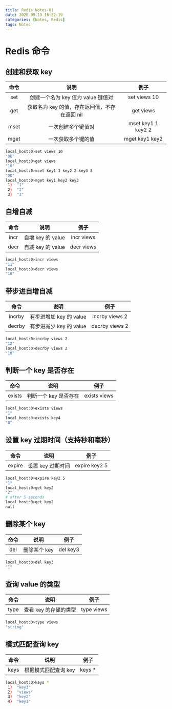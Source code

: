 ```yaml
---
title: Redis Notes-01
date: 2020-09-19 16:32:19
categories: [Notes, Redis]
tags: Notes
---
```


# Redis 命令

## 创建和获取 key

| 命令  |                     说明                      |        例子        |
| :---: | :-------------------------------------------: | :----------------: |
|  set  |      创建一个名为 key 值为 value 键值对       |    set views 10    |
|  get  | 获取名为 key 的值，存在返回值，不存在返回 nil |     get views      |
| mset  |              一次创建多个键值对               | mset key1 1 key2 2 |
| mget  |              一次获取多个键的值               |   mget key1 key2   |

```bash
local_host:0>set views 10
"OK"
local_host:0>get views
"10"
local_host:0>mset key1 1 key2 2 key3 3
"OK"
local_host:0>mget key1 key2 key3
 1)  "1"
 2)  "2"
 3)  "3"
```

## 自增自减

| 命令  |       说明        |    例子    |
| :---: | :---------------: | :--------: |
| incr  | 自增 key 的 value | incr views |
| decr  | 自减 key 的 value | decr views |

```bash
local_host:0>incr views
"11"
local_host:0>decr views
"10"
```

## 带步进自增自减

|  命令  |          说明           |      例子      |
| :----: | :---------------------: | :------------: |
| incrby | 有步进增加 key 的 value | incrby views 2 |
| decrby | 有步进减少 key 的 value | decrby views 2 |

```bash
local_host:0>incrby views 2
"12"
local_host:0>decrby views 2
"10"
```

## 判断一个 key 是否存在

|  命令  |         说明          |     例子     |
| :----: | :-------------------: | :----------: |
| exists | 判断一个 key 是否存在 | exists views |

```bash
local_host:0>exists views
"1"
local_host:0>exists key4
"0"
```

## 设置 key 过期时间（支持秒和毫秒）

|  命令  |       说明        |     例子      |
| :----: | :---------------: | :-----------: |
| expire | 设置 key 过期时间 | expire key2 5 |

```bash
local_host:0>expire key2 5
"1"
local_host:0>get key2
"2"
# after 5 seconds
local_host:0>get key2
null
```

## 删除某个 key

| 命令  |     说明     |   例子   |
| :---: | :----------: | :------: |
|  del  | 删除某个 key | del key3 |

```bash
local_host:0>del key3
"1"
```

## 查询 value 的类型

| 命令  |         说明          |    例子    |
| :---: | :-------------------: | :--------: |
| type  | 查看 key 的存储的类型 | type views |

```bash
local_host:0>type views
"string"
```

## 模式匹配查询 key

| 命令  |         说明         |  例子   |
| :---: | :------------------: | :-----: |
| keys  | 根据模式匹配查询 key | keys \* |

```bash
local_host:0>keys *
 1)  "key3"
 2)  "views"
 3)  "key2"
 4)  "key1"
```

